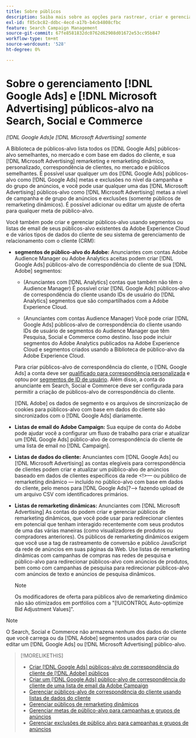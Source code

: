 ```yaml
---
title: Sobre públicos
description: Saiba mais sobre as opções para rastrear, criar e gerenciar [!DNL Google Ads] e [!DNL Microsoft Advertising] públicos-alvo.
exl-id: f85cbc82-ddbc-4ecd-a17b-b4cb4808cfbc
feature: Search Campaign Management
source-git-commit: 67fe8581832dc0762d62908d01672e53cc95b847
workflow-type: tm+mt
source-wordcount: '528'
ht-degree: 0%

---
```


# Sobre o gerenciamento [!DNL Google Ads] e [!DNL Microsoft Advertising] públicos-alvo na Search, Social e Commerce

*[!DNL Google Ads]e [!DNL Microsoft Advertising] somente*

A Biblioteca de públicos-alvo lista todos os [!DNL Google Ads] públicos-alvo semelhantes, no mercado e com base em dados do cliente, e sua [!DNL Microsoft Advertising] remarketing e remarketing dinâmico, personalizado, correspondência de clientes, no mercado e públicos semelhantes. É possível usar qualquer um dos [!DNL Google Ads] públicos-alvo como [!DNL Google Ads] metas e exclusões no nível da campanha e do grupo de anúncios, e você pode usar qualquer uma das [!DNL Microsoft Advertising] públicos-alvo como [!DNL Microsoft Advertising] metas a nível de campanha e de grupo de anúncios e exclusões (somente públicos de remarketing dinâmicos). É possível adicionar ou editar um ajuste de oferta para qualquer meta de público-alvo.

Você também pode criar e gerenciar públicos-alvo usando segmentos ou listas de email de seus públicos-alvo existentes da Adobe Experience Cloud e de vários tipos de dados do cliente de seu sistema de gerenciamento de relacionamento com o cliente (CRM):

* **segmentos de público-alvo do Adobe:** Anunciantes com contas Adobe Audience Manager ou Adobe Analytics aceitas podem criar [!DNL Google Ads] públicos-alvo de correspondência do cliente de sua [!DNL Adobe] segmentos:

   * (Anunciantes com [!DNL Analytics] contas que também não têm o Audience Manager) É possível criar [!DNL Google Ads] públicos-alvo de correspondência do cliente usando IDs de usuário do [!DNL Analytics] segmentos que são compartilhados com a Adobe Experience Cloud.

   * (Anunciantes com contas Audience Manager) Você pode criar [!DNL Google Ads] públicos-alvo de correspondência do cliente usando IDs de usuário de segmentos do Audience Manager que têm Pesquisa, Social e Commerce como destino. Isso pode incluir segmentos do Adobe Analytics publicados na Adobe Experience Cloud e segmentos criados usando a Biblioteca de público-alvo da Adobe Experience Cloud.

  Para criar públicos-alvo de correspondência do cliente, o [!DNL Google Ads] a conta deve ser [qualificado para correspondência personalizada](https://support.google.com/adspolicy/answer/6299717) e optou por [segmentos de ID de usuário](https://support.google.com/google-ads/answer/9199250). Além disso, a conta do anunciante em Search, Social e Commerce deve ser configurada para permitir a criação de públicos-alvo de correspondência do cliente.

  [!DNL Adobe] os dados de segmento e os arquivos de sincronização de cookies para públicos-alvo com base em dados do cliente são sincronizados com o [!DNL Google Ads] diariamente.

* **Listas de email do Adobe Campaign:** Sua equipe de conta do Adobe pode ajudar você a configurar um fluxo de trabalho para criar e atualizar um [!DNL Google Ads] público-alvo de correspondência do cliente de uma lista de email no [!DNL Campaign].

* **Listas de dados do cliente:** Anunciantes com [!DNL Google Ads] ou [!DNL Microsoft Advertising] as contas elegíveis para correspondência de clientes podem criar e atualizar um público-alvo de anúncios baseado em dados de clientes específicos da rede &lt;!>— ou público de remarketing dinâmico — incluído no público-alvo com base em dados do cliente, pelo menos para [!DNL Google Ads]?—> fazendo upload de um arquivo CSV com identificadores primários.

* **Listas de remarketing dinâmicas:** Anunciantes com [!DNL Microsoft Advertising] As contas do podem criar e gerenciar públicos de remarketing dinâmicos, que você pode usar para redirecionar clientes em potencial que tenham interagido recentemente com seus produtos de uma das várias maneiras (como visualizadores de produtos ou compradores anteriores). Os públicos de remarketing dinâmicos exigem que você use a tag de rastreamento de conversão e público JavaScript da rede de anúncios em suas páginas da Web. Use listas de remarketing dinâmicas com campanhas de compras nas redes de pesquisa e público-alvo para redirecionar públicos-alvo com anúncios de produtos, bem como com campanhas de pesquisa para redirecionar públicos-alvo com anúncios de texto e anúncios de pesquisa dinâmicos. <!--[For [!DNL Google Ads], these are technically included in a customer data-based audience, so word this all carefully when we add support for them.]-->

  >[!NOTE]
  >
  >Os modificadores de oferta para públicos alvo de remarketing dinâmico não são otimizados em portfólios com a &quot;[!UICONTROL Auto-optimize Bid Adjustment Values]&quot;.

>[!NOTE]
>
>O Search, Social e Commerce não armazena nenhum dos dados do cliente que você carrega ou da [!DNL Adobe] segmentos usados para criar ou editar um [!DNL Google Ads] ou [!DNL Microsoft Advertising] público-alvo.

>[!MORELIKETHIS]
>
>* [Criar [!DNL Google Ads] públicos-alvo de correspondência do cliente de [!DNL Adobe] públicos](google-audience-from-adobe-audience.md)
>* [Criar um [!DNL Google Ads] público-alvo de correspondência do cliente de uma lista de email da Adobe Campaign](google-audience-from-campaign-email-list.md)
>* [Gerenciar públicos-alvo de correspondência do cliente usando listas de dados do cliente](audience-from-customer-data-list.md)
>* [Gerenciar públicos de remarketing dinâmicos](audience-dynamic-remarketing-manage.md)
>* [Gerenciar metas de público-alvo para campanhas e grupos de anúncios](audience-targets-manage.md)
>* [Gerenciar exclusões de público alvo para campanhas e grupos de anúncios](audience-exclusions-manage.md)
